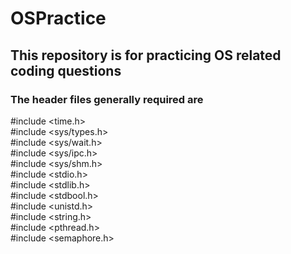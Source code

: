 # OSPractice
## This repository is for practicing OS related coding questions
### The header files generally required are 
#include <time.h><br>
#include <sys/types.h><br>
#include <sys/wait.h><br>
#include <sys/ipc.h><br>
#include <sys/shm.h><br>
#include <stdio.h><br>
#include <stdlib.h><br>
#include <stdbool.h><br>
#include <unistd.h><br>
#include <string.h><br>
#include <pthread.h><br>
#include <semaphore.h><br>
